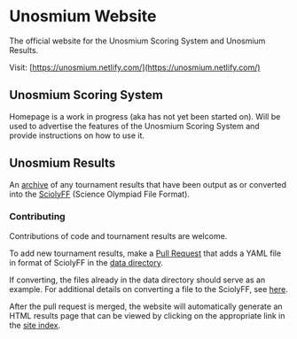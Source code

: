 # Unosmium Website

The official website for the Unosmium Scoring System and Unosmium Results.

Visit: [https://unosmium.netlify.com/](https://unosmium.netlify.com/)

## Unosmium Scoring System

Homepage is a work in progress (aka has not yet been started on). Will be used
to advertise the features of the Unosmium Scoring System and provide
instructions on how to use it.

## Unosmium Results

An [archive](https://unosmium.netlify.com/results/) of any tournament results
that have been output as or converted into the
[SciolyFF](https://github.com/unosmium/sciolyff) (Science Olympiad File Format). 

### Contributing

Contributions of code and tournament results are welcome.

To add new tournament results, make a [Pull
Request](https://help.github.com/en/articles/creating-a-pull-request) that adds
a YAML file in format of SciolyFF in the [data directory](/data).

If converting, the files already in the data directory should serve as an
example. For additional details on converting a file to the SciolyFF, see
[here](https://github.com/unosmium/sciolyff/tree/master/examples/imports).

After the pull request is merged, the website will automatically generate an
HTML results page that can be viewed by clicking on the appropriate link in the
[site index](https://unosmium.netlify.com/results/).
